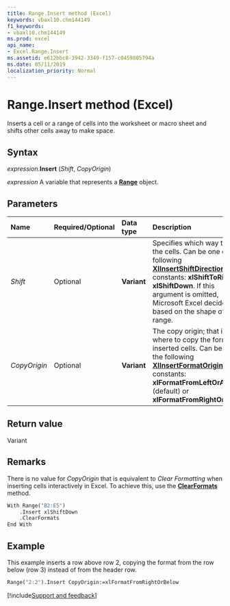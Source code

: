 ```yaml
---
title: Range.Insert method (Excel)
keywords: vbaxl10.chm144149
f1_keywords:
- vbaxl10.chm144149
ms.prod: excel
api_name:
- Excel.Range.Insert
ms.assetid: e612bbc8-3942-3349-f157-c0459805794a
ms.date: 05/11/2019
localization_priority: Normal
---
```



# Range.Insert method (Excel)

Inserts a cell or a range of cells into the worksheet or macro sheet and shifts other cells away to make space.


## Syntax

_expression_.**Insert** (_Shift_, _CopyOrigin_)

_expression_ A variable that represents a **[Range](excel.range(object).md)** object.


## Parameters

|Name|Required/Optional|Data type|Description|
|:-----|:-----|:-----|:-----|
| _Shift_|Optional| **Variant**|Specifies which way to shift the cells. Can be one of the following **[XlInsertShiftDirection](Excel.XlInsertShiftDirection.md)** constants: **xlShiftToRight** or **xlShiftDown**. If this argument is omitted, Microsoft Excel decides based on the shape of the range.|
| _CopyOrigin_|Optional| **Variant**|The copy origin; that is, from where to copy the format for inserted cells. Can be one of the following **[XlInsertFormatOrigin](Excel.XlInsertFormatOrigin.md)** constants: **xlFormatFromLeftOrAbove** (default) or **xlFormatFromRightOrBelow**.|

## Return value

Variant

## Remarks

There is no value for _CopyOrigin_ that is equivalent to _Clear Formatting_ when inserting cells interactively in Excel. To achieve this, use the **[ClearFormats](Excel.Range.ClearFormats.md)** method.

```vb
With Range("B2:E5")
    .Insert xlShiftDown
    .ClearFormats
End With
```

## Example

This example inserts a row above row 2, copying the format from the row below (row 3) instead of from the header row.

```vb
Range("2:2").Insert CopyOrigin:=xlFormatFromRightOrBelow
```



[!include[Support and feedback](~/includes/feedback-boilerplate.md)]
